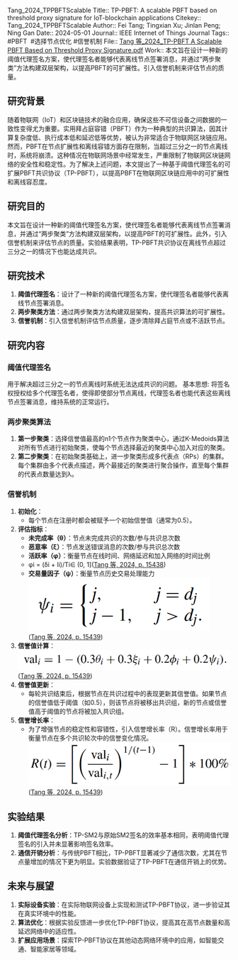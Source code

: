 Tang\_2024\_TPPBFTScalable
Title:: TP-PBFT: A scalable PBFT based on threshold proxy signature for IoT-blockchain applications
Citekey:: Tang\_2024\_TPPBFTScalable
Author:: Fei Tang; Tingxian Xu; Jinlan Peng; Ning Gan
Date:: 2024-05-01
Journal:: IEEE Internet of Things Journal
Tags:: #PBFT  #选择节点优化  #信誉机制
File:: [Tang 等\_2024\_TP-PBFT A Scalable PBFT Based on Threshold Proxy Signature.pdf](zotero://open-pdf/0_WJA54XMB)
Work:: 本文旨在设计一种新的阈值代理签名方案，使代理签名者能够代表离线节点签署消息，并通过“两步聚类”方法构建双层架构，以提高PBFT的可扩展性。引入信誉机制来评估节点的质量。
## 研究背景
随着物联网（IoT）和区块链技术的融合应用，确保这些不可信设备之间数据的一致性变得尤为重要。实用拜占庭容错（PBFT）作为一种典型的共识算法，因其计算复杂度低、执行成本低和延迟低等优势，被认为非常适合于物联网区块链应用。然而，PBFT在节点扩展性和离线容错方面存在限制，当超过三分之一的节点离线时，系统将崩溃。这种情况在物联网场景中经常发生，严重限制了物联网区块链网络的安全性和稳定性。为了解决上述问题，本文提出了一种基于阈值代理签名的可扩展PBFT共识协议（TP-PBFT），以提高PBFT在物联网区块链应用中的可扩展性和离线容忍度。
## 研究目的
本文旨在设计一种新的阈值代理签名方案，使代理签名者能够代表离线节点签署消息，并通过“两步聚类”方法构建双层架构，以提高PBFT的可扩展性。此外，引入信誉机制来评估节点的质量。实验结果表明，TP-PBFT共识协议在离线节点超过三分之一的情况下也能达成共识。
## 研究技术
1.  **阈值代理签名**：设计了一种新的阈值代理签名方案，使代理签名者能够代表离线节点签署消息。
2.  **两步聚类方法**：通过两步聚类方法构建双层架构，提高共识算法的可扩展性。
3.  **信誉机制**：引入信誉机制评估节点质量，逐步清除拜占庭节点或不活跃节点。
## 研究内容
### 阈值代理签名
用于解决超过三分之一的节点离线时系统无法达成共识的问题。
基本思想: 将签名权授权给多个代理签名者，使得即使部分节点离线，代理签名者也能代表这些离线节点签署消息，维持系统的正常运行。
### 两步聚类算法
1.  **第一步聚类**：选择信誉值最高的n1个节点作为聚类中心，通过K-Medoids算法对所有节点进行初始聚类，使每个节点选择最近的聚类中心加入对应的聚类。
2.  **第二步聚类**：在初始聚类基础上，进一步聚类形成多代表点（RPs）的集群。每个集群由多个代表点描述，两个最接近的聚类进行聚合操作，直至每个集群的代表点数量达到λ。
### 信誉机制
1.  **初始化**：
    *   每个节点在注册时都会被赋予一个初始信誉值（通常为0.5）。
2.  **评估指标**：
	- **未完成率（θ）**：节点未完成共识的次数/参与共识总次数
	- **恶意率（ξ）**：节点发送错误消息的次数/参与共识总次数
	- **活跃率（φ）**：衡量节点在线时间、网络延迟和加入网络的时间比例
	- φi = (δi + li)/Ti∈ (0, 1]<span class="citation" data-citation="%7B%22citationItems%22%3A%5B%7B%22uris%22%3A%5B%22http%3A%2F%2Fzotero.org%2Fusers%2F10122808%2Fitems%2F7DJ6566C%22%5D%2C%22locator%22%3A%2215438%22%7D%5D%2C%22properties%22%3A%7B%7D%7D" ztype="zcitation">(<span class="citation-item"><a href="zotero://select/library/items/7DJ6566C">Tang 等, 2024, p. 15438</a></span>)</span>
	- **交易量因子（ψ）**：衡量节点历史交易处理能力
	![\<img alt="" data-attachment-key="MIQZYYP5" data-annotation="%7B%22attachmentURI%22%3A%22http%3A%2F%2Fzotero.org%2Fusers%2F10122808%2Fitems%2FWJA54XMB%22%2C%22annotationKey%22%3A%22MGMZDBMU%22%2C%22color%22%3A%22%23ffd400%22%2C%22pageLabel%22%3A%2215439%22%2C%22position%22%3A%7B%22pageIndex%22%3A5%2C%22rects%22%3A%5B%5B130.674%2C667.847%2C232.76%2C697.903%5D%5D%7D%2C%22citationItem%22%3A%7B%22uris%22%3A%5B%22http%3A%2F%2Fzotero.org%2Fusers%2F10122808%2Fitems%2F7DJ6566C%22%5D%2C%22locator%22%3A%2215439%22%7D%7D" width="170" height="50" src="05-附件/MIQZYYP5.png" ztype="zimage">](05-附件/MIQZYYP5.png)\
<span class="citation" data-citation="%7B%22citationItems%22%3A%5B%7B%22uris%22%3A%5B%22http%3A%2F%2Fzotero.org%2Fusers%2F10122808%2Fitems%2F7DJ6566C%22%5D%2C%22locator%22%3A%2215439%22%7D%5D%2C%22properties%22%3A%7B%7D%7D" ztype="zcitation">(<span class="citation-item"><a href="zotero://select/library/items/7DJ6566C">Tang 等, 2024, p. 15439</a></span>)</span>
3.  **信誉值计算**：
![\<img alt="" data-attachment-key="92H45QNV" data-annotation="%7B%22attachmentURI%22%3A%22http%3A%2F%2Fzotero.org%2Fusers%2F10122808%2Fitems%2FWJA54XMB%22%2C%22annotationKey%22%3A%22PCJ9K65A%22%2C%22color%22%3A%22%23ffd400%22%2C%22pageLabel%22%3A%2215439%22%2C%22position%22%3A%7B%22pageIndex%22%3A5%2C%22rects%22%3A%5B%5B79.372%2C536.223%2C261.78%2C553.323%5D%5D%7D%2C%22citationItem%22%3A%7B%22uris%22%3A%5B%22http%3A%2F%2Fzotero.org%2Fusers%2F10122808%2Fitems%2F7DJ6566C%22%5D%2C%22locator%22%3A%2215439%22%7D%7D" width="304" height="28" src="05-附件/92H45QNV.png" ztype="zimage">](05-附件/92H45QNV.png)\
    <span class="citation" data-citation="%7B%22citationItems%22%3A%5B%7B%22uris%22%3A%5B%22http%3A%2F%2Fzotero.org%2Fusers%2F10122808%2Fitems%2F7DJ6566C%22%5D%2C%22locator%22%3A%2215439%22%7D%5D%2C%22properties%22%3A%7B%7D%7D" ztype="zcitation">(<span class="citation-item"><a href="zotero://select/library/items/7DJ6566C">Tang 等, 2024, p. 15439</a></span>)</span>
4.  **信誉值更新**：
    *   每轮共识结束后，根据节点在共识过程中的表现更新其信誉值。如果节点的信誉值低于阈值（如0.5），则该节点将被移出共识组，新的节点或信誉值高于阈值的节点将被加入共识组。
5.  **信誉增长率**：
    *   为了增强节点的稳定性和容错性，引入信誉增长率（R）。信誉增长率用于衡量节点在多个共识轮次中的信誉变化情况。
![\<img alt="" data-attachment-key="JIJ7EBVK" data-annotation="%7B%22attachmentURI%22%3A%22http%3A%2F%2Fzotero.org%2Fusers%2F10122808%2Fitems%2FWJA54XMB%22%2C%22annotationKey%22%3A%22RYEMMAWC%22%2C%22color%22%3A%22%23ffd400%22%2C%22pageLabel%22%3A%2215439%22%2C%22position%22%3A%7B%22pageIndex%22%3A5%2C%22rects%22%3A%5B%5B93.363%2C423.254%2C249.343%2C457.456%5D%5D%7D%2C%22citationItem%22%3A%7B%22uris%22%3A%5B%22http%3A%2F%2Fzotero.org%2Fusers%2F10122808%2Fitems%2F7DJ6566C%22%5D%2C%22locator%22%3A%2215439%22%7D%7D" width="260" height="57" src="05-附件/JIJ7EBVK.png" ztype="zimage">](05-附件/JIJ7EBVK.png)\
<span class="citation" data-citation="%7B%22citationItems%22%3A%5B%7B%22uris%22%3A%5B%22http%3A%2F%2Fzotero.org%2Fusers%2F10122808%2Fitems%2F7DJ6566C%22%5D%2C%22locator%22%3A%2215439%22%7D%5D%2C%22properties%22%3A%7B%7D%7D" ztype="zcitation">(<span class="citation-item"><a href="zotero://select/library/items/7DJ6566C">Tang 等, 2024, p. 15439</a></span>)</span>
## 实验结果
1.  **阈值代理签名分析**：TP-SM2与原始SM2签名的效率基本相同，表明阈值代理签名的引入并未显著影响签名效率。
2.  **通信开销分析**：与传统PBFT相比，TP-PBFT显著减少了通信次数，尤其在节点量增加的情况下更为明显。实验数据验证了TP-PBFT在通信开销上的优势。
## 未来与展望
1.  **实际设备实验**：在实际物联网设备上实现和测试TP-PBFT协议，进一步验证其在真实环境中的性能。
2.  **算法优化**：根据实验反馈进一步优化TP-PBFT协议，提高其在高节点数量和高延迟网络中的适应性。
3.  **扩展应用场景**：探索TP-PBFT协议在其他动态网络环境中的应用，如智能交通、智能家居等领域。
